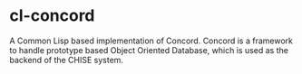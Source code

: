# cl-concord
A Common Lisp based implementation of Concord.  Concord is a framework to handle prototype based Object Oriented Database, which is used as the backend of the CHISE system.
